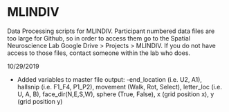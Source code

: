 # MLINDIV
Data Processing scripts for MLINDIV. Participant numbered data files are too large for Github, so in order to access them go to the Spatial Neuroscience Lab Google Drive > Projects > MLINDIV. If you do not have access to those files, contact someone within the lab who does.

10/29/2019
- Added variables to master file output:
  -end_location (i.e. U2, A1), hallsnip (i.e. F1_F4, P1_P2), movement (Walk, Rot, Select), letter_loc (i.e. U, A, B), face_dir(N,E,S,W), 
   sphere (True, False), x (grid position x), y (grid position y)
